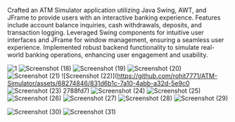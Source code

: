 Crafted an ATM Simulator application utilizing Java Swing, AWT, and JFrame to provide users with an interactive banking experience. Features include account balance inquiries, cash withdrawals, deposits, and transaction logging. Leveraged Swing components for intuitive user interfaces and JFrame for window management, ensuring a seamless user experience. Implemented robust backend functionality to simulate real-world banking operations, enhancing user engagement and usability.

![1](https://github.com/rohit7771/ATM-Simulator/assets/68274846/3154c48b-6e9e-4f90-84bf-eb64bc7a7ca2)
![Screenshot (18)](https://github.com/rohit7771/ATM-Simulator/assets/68274846/3c3df21c-bce8-4e2c-9f98-2bab3741e013)
![Screenshot (19)](https://github.com/rohit7771/ATM-Simulator/assets/68274846/6d92e05b-e14b-4c12-a407-39632031915f)
![Screenshot (20)](https://github.com/rohit7771/ATM-Simulator/assets/68274846/a41d5a0e-d174-4401-b293-f15577691232)
![Screenshot (21)](https://github.com/rohit7771/ATM-Simulator/assets/68274846/d25d81b4-690b-46c3-8704-8e6356791a24)
![Screenshot (22)](https://github.com/rohit7771/ATM-Simulator/assets/68274846/831d6b1c-7a10-4abb-a32d-5e9c0
![Screenshot (23)](https://github.com/rohit7771/ATM-Simulator/assets/68274846/9cb77d44-32ba-41ee-a623-2566c1654281)
2788fd7)
![Screenshot (24)](https://github.com/rohit7771/ATM-Simulator/assets/68274846/c299d805-b887-4f74-929e-98b3a30c130d)
![Screenshot (25)](https://github.com/rohit7771/ATM-Simulator/assets/68274846/ea3c6415-b36b-4f5f-8aee-01f6397282b0)
![Screenshot (26)](https://github.com/rohit7771/ATM-Simulator/assets/68274846/a2186b48-91f7-4085-bcfb-823557467c20)
![Screenshot (27)](https://github.com/rohit7771/ATM-Simulator/assets/68274846/a82efe26-be8c-438e-ad8d-11fced6f71cc)
![Screenshot (28)](https://github.com/rohit7771/ATM-Simulator/assets/68274846/2b3ff3a1-1d97-41ba-b2d1-23dd0e5c1fec)
![Screenshot (29)](https://github.com/rohit7771/ATM-Simulator/assets/68274846/428d9596-6d4d-46d3-a561-b2d19009b25c)

![Screenshot (30)](https://github.com/rohit7771/ATM-Simulator/assets/68274846/7be0a41c-de5b-4cb3-9bf2-c0a7065f586c)
![Screenshot (31)](https://github.com/rohit7771/ATM-Simulator/assets/68274846/8a61be3b-d0c7-443c-aaa4-a9fa45968d6a)

